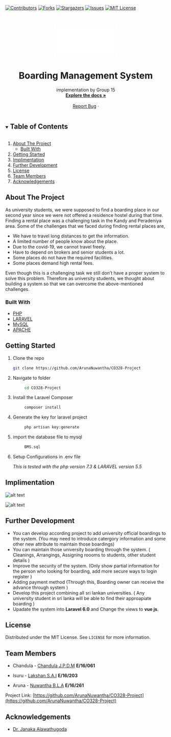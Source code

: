 [![Contributors][contributors-shield]][contributors-url]
[![Forks][forks-shield]][forks-url]
[![Stargazers][stars-shield]][stars-url]
[![Issues][issues-shield]][issues-url]
[![MIT License][license-shield]][license-url]

<!-- PROJECT LOGO -->
<br />
<p align="center">
    <img src="https://github.com/ArunaNuwantha/CO328-Project/blob/6884e5c8c00aca14efaa72eae1c00dc02460d66b/public/assets/images/logo.png" alt="Logo" width="200" height="100">

  <h1 align="center">Boarding Management System</h1>

  <p align="center">
    implementation by Group 15
    <br />
    <a href="https://github.com/ArunaNuwantha/CO328-Project"><strong>Explore the docs »</strong></a>
    <br />
    <br />
    <a href="https://github.com/ArunaNuwantha/CO328-Project/issues">Report Bug</a>
    ·
  </p>
</p>

<!-- TABLE OF CONTENTS -->
<details open="open">
  <summary><h2 style="display: inline-block">Table of Contents</h2></summary>
  <ol>
    <li>
      <a href="#about-the-project">About The Project</a>
      <ul>
        <li><a href="#built-with">Built With</a></li>
      </ul>
    </li>
    <li><a href="#getting-started">Getting Started</a></li>
    <li><a href="#Implimentation">Implimentation</a></li>
    <li><a href="#further-development">Further Development</a></li>
    <li><a href="#license">License</a></li>
    <li><a href="#team-members">Team Members</a></li>
    <li><a href="#acknowledgements">Acknowledgements</a></li>
  </ol>
</details>

<!-- ABOUT THE PROJECT -->

## About The Project

As university students, we were supposed to find a boarding place in our second year since we were not offered a residence hostel during that time. Finding a rental place was a challenging task in the Kandy and Peradeniya area. Some of the challenges that we faced during finding rental places are,

- We have to travel long distances to get the information.
- A limited number of people know about the place.
- Due to the covid-19, we cannot travel freely.
- Have to depend on brokers and senior students a lot.
- Some places do not have the required facilities.
- Some places demand high rental fees.

Even though this is a challenging task we still don’t have a proper system to solve this problem. Therefore as university students, we thought about building a system so that we can overcome the above-mentioned challenges.

### Built With

- [PHP](https://github.com/gilbarbara/logos/blob/f4c8e8b933aa80ce83b6d6d387e016bf4cb4e376/logos/php.svg)
- [LARAVEL]()
- [MySQL]()
- [APACHE]()

<!-- GETTING STARTED -->

## Getting Started

1. Clone the repo
   ```sh
   git clone https://github.com/ArunaNuwantha/CO328-Project
   ```
2. Navigate to folder
   ```sh
        cd CO328-Project
   ```
3. Install the Laravel Composer
   ```sh
        composer install
   ```
4. Generate the key for laravel project
   ```sh
        php artisan key:generate
   ```
5. import the database file to mysql
   ```sh
        BMS.sql
   ```
6. Setup Configurations in .env file

   _This is tested with the php version 7.3 & LARAVEL version 5.5_

<!-- Implimentation -->

## Implimentation

![alt text](https://user-images.githubusercontent.com/72965997/139569930-7939c6c9-245e-49ae-93ec-42baa887153f.png)

![alt text](https://user-images.githubusercontent.com/72965997/139570026-c9c60368-ebef-457d-b5a8-09ad715497c5.png)

<!-- Further Development -->

## Further Development

- You can develop according project to add university official boardings to the system. (You may need to introduce catergory information and some other new attribute to maintain those boardings)
- You can maintain those university boarding through the system. ( Cleanings, Arrangings, Assigning roooms to students, other student details )
- Improve the security of the system. (Only show partial information for the person who looking for boarding, add more secure ways to login register )
- Adding payment method (Through this, Boarding owner can receive the advance through system )
- Develop this project combining all sri lankan universities. ( Any university student in sri lanka will be able to find their approapiate boarding )
- Upadate the system into **Laravel 6.0** and Change the views to **vue js**.

<!-- LICENSE -->

## License

Distributed under the MIT License. See `LICENSE` for more information.

<!-- CONTACT -->

## Team Members

- Chandula - [Chandula J.P.D.M](https://github.com/Chandula-JPDM) **E/16/061**

- Isuru - [Lakshan S.A.I](https://github.com/IsuruLakshan97) **E/16/203**

- Aruna - [Nuwantha B.L.A](https://github.com/ArunaNuwantha) **E/16/261**

Project Link: [https://github.com/ArunaNuwantha/CO328-Project](https://github.com/ArunaNuwantha/CO328-Project)

<!-- ACKNOWLEDGEMENTS -->

## Acknowledgements

- [Dr. Janaka Alawathugoda]()

<!-- MARKDOWN LINKS & IMAGES -->

[contributors-shield]: https://img.shields.io/github/contributors/ArunaNuwantha/CO328-Project.svg?style=for-the-badge
[contributors-url]: https://github.com/ArunaNuwantha/CO328-Project/graphs/contributors
[forks-shield]: https://img.shields.io/github/forks/ArunaNuwantha/CO328-Project.svg?style=for-the-badge
[forks-url]: https://github.com/ArunaNuwantha/CO328-Project/network/members
[stars-shield]: https://img.shields.io/github/stars/ArunaNuwantha/CO328-Project.svg?style=for-the-badge
[stars-url]: https://github.com/ArunaNuwantha/CO328-Project/stargazers
[issues-shield]: https://img.shields.io/github/issues/ArunaNuwantha/CO328-Project.svg?style=for-the-badge
[issues-url]: https://github.com/ArunaNuwantha/CO328-Project/issues
[license-shield]: https://img.shields.io/github/license/ArunaNuwantha/CO328-Project.svg?style=for-the-badge
[license-url]: https://github.com/ArunaNuwantha/CO328-Project/blob/master/LICENSE.txt
